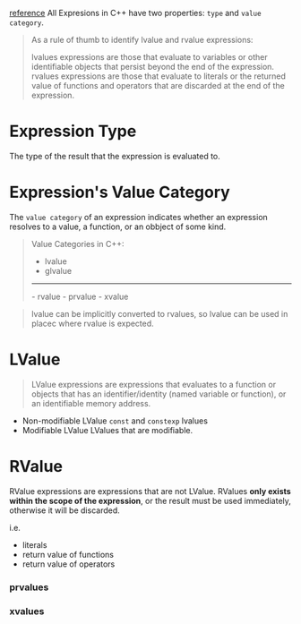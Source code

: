 [reference](https://en.cppreference.com/w/cpp/language/value_category)
All Expresions in C++ have two properties: `type` and `value category`.
>As a rule of thumb to identify lvalue and rvalue expressions:
>
> lvalues expressions are those that evaluate to variables or other identifiable objects that persist beyond the end of the expression.  
>rvalues expressions are those that evaluate to literals or the returned value of functions and operators that are discarded at the end of the expression.

# Expression Type
The type of the result that the expression is evaluated to.
# Expression's Value Category
The `value category` of an expression indicates whether an expression resolves to a value, a function, or an obbject of some kind.

> Value Categories in C++:
> - lvalue
> - glvalue
> <hr/>
> - rvalue
> - prvalue
> - xvalue

>lvalue can be implicitly converted to rvalues, so lvalue can be used in placec where rvalue is expected.
# LValue
> LValue expressions are expressions that evaluates to a function or objects that has an identifier/identity (named variable or function), or an identifiable memory address.

- Non-modifiable LValue
	`const` and `constexp` lvalues
- Modifiable LValue
	LValues that are modifiable.
# RValue
RValue expressions are expressions that are not LValue.
RValues **only exists within the scope of the expression**, or the result must be used immediately, otherwise it will be discarded.

i.e.
- literals
- return value of functions
- return value of operators
### prvalues
### xvalues